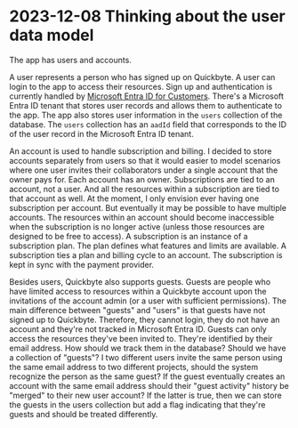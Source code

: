 # 2023-12-08 Thinking about the user data model

The app has users and accounts.

A user represents a person who has signed up on Quickbyte. A user can login to the app to access their resources. Sign up and authentication is currently handled by [Microsoft Entra ID for Customers](https://learn.microsoft.com/en-us/entra/external-id/customers/). There's a Microsoft Entra ID tenant that stores user records and allows them to authenticate to the app. The app also stores user information in the `users` collection of the database. The `users` collection has an `aadId` field that corresponds to the ID of the user record in the Microsoft Entra ID tenant.

An account is used to handle subscription and billing. I decided to store accounts separately from users so that it would easier to model scenarios where one user invites their collaborators under a single account that the owner pays for. Each account has an owner. Subscriptions are tied to an account, not a user. And all the resources within a subscription are tied to that account as well. At the moment, I only envision ever having one subscription per account. But eventually it may be possible to have multiple accounts. The resources within an account should become inaccessible when the subscription is no longer active (unless those resources are designed to be free to access). A subscription is an instance of a subscription plan. The plan defines what features and limits are available. A subscription ties a plan and billing cycle to an account. The subscription is kept in sync with the payment provider.

Besides users, Quickbyte also supports guests. Guests are people who have limited access to resources within a Quickbyte account upon the invitations of the account admin (or a user with sufficient permissions). The main difference between "guests" and "users" is that guests have not signed up to Quickbyte. Therefore, they cannot login, they do not have an account and they're not tracked in Microsoft Entra ID. Guests can only access the resources they've been invited to. They're identified by their email address. How should we track them in the database? Should we have a collection of "guests"? I two different users invite the same person using the same email address to two different projects, should the system recognize the person as the same guest? If the guest eventually creates an account with the same email address should their "guest activity" history be "merged" to their new user account? If the latter is true, then we can store the guests in the users collection but add a flag indicating that they're guests and should be treated differently.